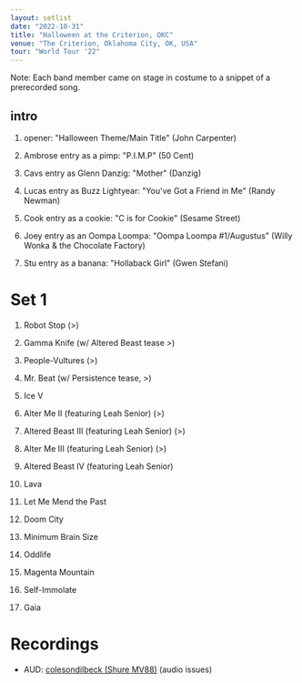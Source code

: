 ```yaml
---
layout: setlist
date: "2022-10-31"
title: "Halloween at the Criterion, OKC"
venue: "The Criterion, Oklahoma City, OK, USA"
tour: "World Tour '22"
---
```


Note: Each band member came on stage in costume to a snippet of a prerecorded song.
<!--snippet-->

## intro

 1. opener: "Halloween Theme/Main Title" (John Carpenter)

 2. Ambrose entry as a pimp: "P.I.M.P" (50 Cent)

 3. Cavs entry as Glenn Danzig: "Mother" (Danzig)

 4. Lucas entry as Buzz Lightyear: "You've Got a Friend in Me" (Randy Newman)

 5. Cook entry as a cookie: "C is for Cookie" (Sesame Street)

 6. Joey entry as an Oompa Loompa: "Oompa Loompa #1/Augustus" (Willy Wonka & the Chocolate Factory)

 7. Stu entry as a banana: "Hollaback Girl" (Gwen Stefani)

# Set 1

 1. Robot Stop
    (>)

 2. Gamma Knife
    (w/ Altered Beast tease >)

 3. People-Vultures
    (>)

 4. Mr. Beat
    (w/ Persistence tease, >)

 5. Ice V

 6. Alter Me II
    (featuring Leah Senior) (>)

 7. Altered Beast III
    (featuring Leah Senior) (>)

 8. Alter Me III
    (featuring Leah Senior) (>)

 9. Altered Beast IV
    (featuring Leah Senior)

10. Lava

11. Let Me Mend the Past

12. Doom City

13. Minimum Brain Size

14. Oddlife

15. Magenta Mountain

16. Self-Immolate

17. Gaia

# Recordings
* AUD: [colesondilbeck (Shure MV88)](https://archive.org/details/kglw2022-10-31) (audio issues)
